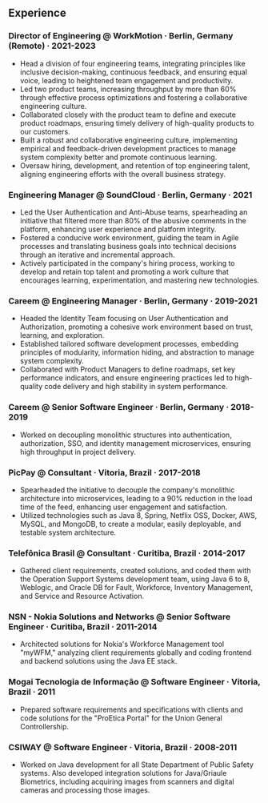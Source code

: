 ## Experience

### Director of Engineering @ WorkMotion · Berlin, Germany (Remote) · 2021-2023
- Head a division of four engineering teams, integrating principles like inclusive decision-making, continuous feedback, and ensuring equal voice, leading to heightened team engagement and productivity.
- Led two product teams, increasing throughput by more than 60% through effective process optimizations and fostering a collaborative engineering culture.
- Collaborated closely with the product team to define and execute product roadmaps, ensuring timely delivery of high-quality products to our customers.
- Built a robust and collaborative engineering culture, implementing empirical and feedback-driven development practices to manage system complexity better and promote continuous learning.
- Oversaw hiring, development, and retention of top engineering talent, aligning engineering efforts with the overall business strategy.
### Engineering Manager @ SoundCloud · Berlin, Germany · 2021
- Led the User Authentication and Anti-Abuse teams, spearheading an initiative that filtered more than 80% of the abusive comments in the platform, enhancing user experience and platform integrity.
- Fostered a conducive work environment, guiding the team in Agile processes and translating business goals into technical decisions through an iterative and incremental approach.
- Actively participated in the company's hiring process, working to develop and retain top talent and promoting a work culture that encourages learning, experimentation, and mastering new technologies.
### Careem @ Engineering Manager · Berlin, Germany · 2019-2021
- Headed the Identity Team focusing on User Authentication and Authorization, promoting a cohesive work environment based on trust, learning, and exploration.
- Established tailored software development processes, embedding principles of modularity, information hiding, and abstraction to manage system complexity.
- Collaborated with Product Managers to define roadmaps, set key performance indicators, and ensure engineering practices led to high-quality code delivery and high stability in system performance.
### Careem @ Senior Software Engineer · Berlin, Germany · 2018-2019
- Worked on decoupling monolithic structures into authentication, authorization, SSO, and identity management microservices, ensuring high throughput in project delivery.
### PicPay @ Consultant · Vitoria, Brazil · 2017-2018
- Spearheaded the initiative to decouple the company's monolithic architecture into microservices, leading to a 90% reduction in the load time of the feed, enhancing user engagement and satisfaction.
- Utilized technologies such as Java 8, Spring, Netflix OSS, Docker, AWS, MySQL, and MongoDB, to create a modular, easily deployable, and testable system architecture.
### Telefônica Brasil @ Consultant · Curitiba, Brazil · 2014-2017
- Gathered client requirements, created solutions, and coded them with the Operation Support Systems development team, using Java 6 to 8, Weblogic, and Oracle DB for Fault, Workforce, Inventory Management, and Service and Resource Activation.
### NSN - Nokia Solutions and Networks @ Senior Software Engineer · Curitiba, Brazil · 2011-2014
- Architected solutions for Nokia's Workforce Management tool "myWFM," analyzing client requirements globally and coding frontend and backend solutions using the Java EE stack.
### Mogai Tecnologia de Informação @ Software Engineer · Vitoria, Brazil · 2011
- Prepared software requirements and specifications with clients and code solutions for the "ProEtica Portal" for the Union General Controllership.
### CSIWAY @ Software Engineer · Vitoria, Brazil · 2008-2011
- Worked on Java development for all State Department of Public Safety systems. Also developed integration solutions for Java/Griaule Biometrics, including acquiring images from scanners and digital cameras and processing those images.